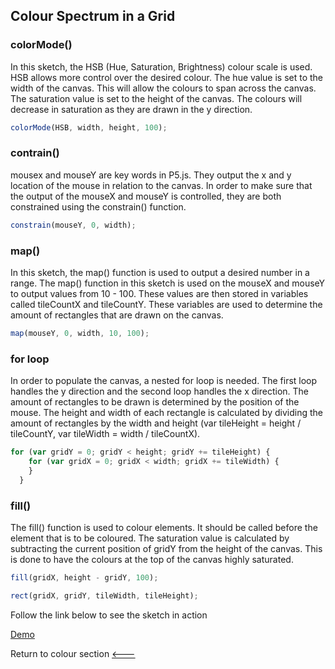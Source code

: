 ## Colour Spectrum in a Grid

### colorMode()
In this sketch, the HSB (Hue, Saturation, Brightness) colour scale is used. HSB allows more control over the desired colour. The hue value is set to the width of the canvas. This will allow the colours to span across the canvas. The saturation value is set to the height of the canvas. The colours will decrease in saturation as they are drawn in the y direction.

```javascript
colorMode(HSB, width, height, 100);
```

### contrain()
mousex and mouseY are key words in P5.js. They output the x and y location of the mouse in relation to the canvas. 
In order to make sure that the output of the mouseX and mouseY is controlled, they are both constrained using the constrain() function.

```javascript
constrain(mouseY, 0, width);
```

### map()
In this sketch, the map() function is used to output a desired number in a range. The map() function in this sketch is used on the mouseX and mouseY to output values from 10 - 100. These values are then stored in variables called tileCountX and tileCountY. These variables are used to determine the amount of rectangles that are drawn on the canvas.

```javascript
map(mouseY, 0, width, 10, 100);
```

### for loop
In order to populate the canvas, a nested for loop is needed. The first loop handles the y direction and the second loop handles the x direction. The amount of rectangles to be drawn is determined by the position of the mouse. The height and width of each rectangle is calculated by dividing the amount of rectangles by the width and height (var tileHeight = height / tileCountY, var tileWidth = width / tileCountX).

```javascript
for (var gridY = 0; gridY < height; gridY += tileHeight) {
    for (var gridX = 0; gridX < width; gridX += tileWidth) {
    }
  }
```

### fill()
The fill() function is used to colour elements. It should be called before the element that is to be coloured. The saturation value is calculated by subtracting the current position of gridY from the height of the canvas. This is done to have the colours at the top of the canvas highly saturated.

```javascript
fill(gridX, height - gridY, 100);

rect(gridX, gridY, tileWidth, tileHeight);
```
Follow the link below to see the sketch in action

[Demo](https://cilliantighe.github.io/Creative_Coding_GD/01_colour/02_colour_spectrum_in_a_grid/)

Return to colour section
[&lt;---](https://github.com/cilliantighe/Creative_Coding_GD/tree/master/01_colour)
